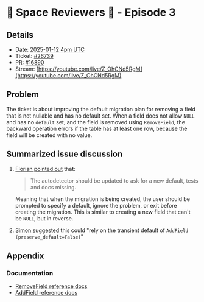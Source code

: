 # 🚀 Space Reviewers 👾 - Episode 3

## Details

- Date: [2025-01-12 4pm UTC](https://time.is/compare/1600_12_January_2025_UTC)
- Ticket: [#26739](https://code.djangoproject.com/ticket/26739)
- PR: [#16890](https://github.com/django/django/pull/16890)
- Stream: [https://youtube.com/live/Z_OhCNd5RgM](https://youtube.com/live/Z_OhCNd5RgM)

## Problem

The ticket is about improving the default migration plan for removing
a field that is not nullable and has no default set. When a field does
not allow `NULL` and has no `default` set, and the field is removed
using `RemoveField`, the backward operation errors if the table
has at least one row, because the field will be created with no value.

## Summarized issue discussion

1. [Florian pointed out](https://code.djangoproject.com/ticket/26739#comment:1) that:
   > The autodetector should be updated to ask for a new default, tests and docs missing.

   Meaning that when the migration is being created, the user should be prompted to
   specify a default, ignore the problem, or exit before creating the migration. This
   is similar to creating a new field that can't be `NULL`, but in reverse.
3. [Simon suggested](https://code.djangoproject.com/ticket/26739#comment:2) this could
   "rely on the transient default of `AddField (preserve_default=False)`"

## Appendix

### Documentation

- [RemoveField reference docs](https://docs.djangoproject.com/en/5.1/ref/migration-operations/#removefield)
- [AddField reference docs](https://docs.djangoproject.com/en/5.1/ref/migration-operations/#addfield)
